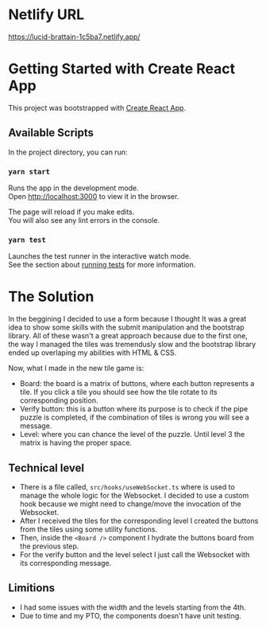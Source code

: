 # Netlify URL
https://lucid-brattain-1c5ba7.netlify.app/

# Getting Started with Create React App

This project was bootstrapped with [Create React App](https://github.com/facebook/create-react-app).

## Available Scripts

In the project directory, you can run:

### `yarn start`

Runs the app in the development mode.\
Open [http://localhost:3000](http://localhost:3000) to view it in the browser.

The page will reload if you make edits.\
You will also see any lint errors in the console.

### `yarn test`

Launches the test runner in the interactive watch mode.\
See the section about [running tests](https://facebook.github.io/create-react-app/docs/running-tests) for more information.

# The Solution

In the beggining I decided to use a form because I thought It was a great idea to show some skills with the submit manipulation and the bootstrap library. 
All of these wasn't a great approach because due to the first one, the way I managed the tiles was tremendusly slow and the bootstrap library ended up overlaping my abilities with HTML & CSS.

Now, what I made in the new tile game is:
  * Board: the board is a matrix of buttons, where each button represents a tile. If you click a tile you should see how the tile rotate to its corresponding position.
  * Verify button: this is a button where its purpose is to check if the pipe puzzle is completed, if the combination of tiles is wrong you will see a message.
  * Level: where you can chance the level of the puzzle. Until level 3 the matrix is having the proper space.


## Technical level
  * There is a file called, `src/hooks/useWebSocket.ts` where is used to manage the whole logic for the Websocket. I decided to use a custom hook because we might need to change/move the invocation of the Websocket.
  * After I received the tiles for the corresponding level I created the buttons from the tiles using some utility functions.
  * Then, inside the `<Board />` component I hydrate the buttons board from the previous step.
  * For the verify button and the level select I just call the Websocket with its corresponding message.

## Limitions
 * I had some issues with the width and the levels starting from the 4th.
 * Due to time and my PTO, the <Board /> components doesn't have unit testing.




